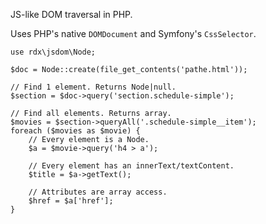 JS-like DOM traversal in PHP.

Uses PHP's native `DOMDocument` and Symfony's `CssSelector`.

	use rdx\jsdom\Node;

	$doc = Node::create(file_get_contents('pathe.html'));

	// Find 1 element. Returns Node|null.
	$section = $doc->query('section.schedule-simple');

	// Find all elements. Returns array.
	$movies = $section->queryAll('.schedule-simple__item');
	foreach ($movies as $movie) {
		// Every element is a Node.
		$a = $movie->query('h4 > a');

		// Every element has an innerText/textContent.
		$title = $a->getText();

		// Attributes are array access.
		$href = $a['href'];
	}
